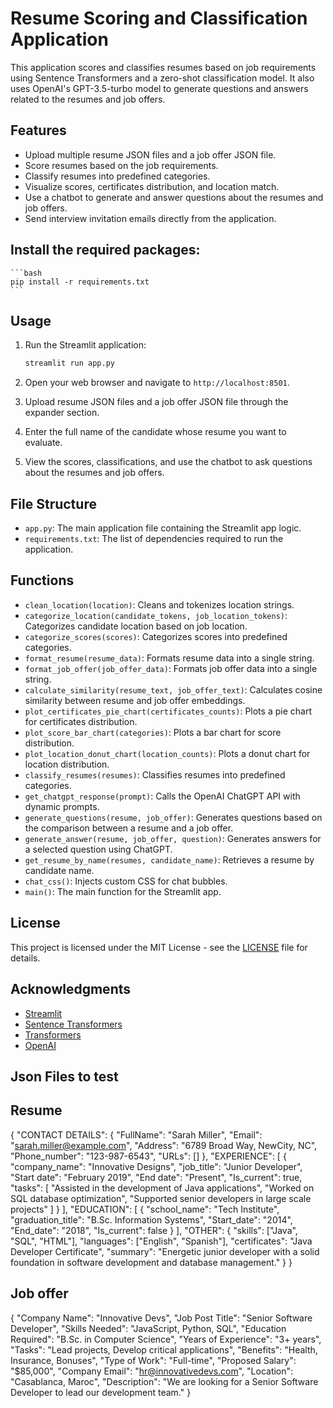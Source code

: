 # Resume Scoring and Classification Application

This application scores and classifies resumes based on job requirements using Sentence Transformers and a zero-shot classification model. It also uses OpenAI's GPT-3.5-turbo model to generate questions and answers related to the resumes and job offers.

## Features

- Upload multiple resume JSON files and a job offer JSON file.
- Score resumes based on the job requirements.
- Classify resumes into predefined categories.
- Visualize scores, certificates distribution, and location match.
- Use a chatbot to generate and answer questions about the resumes and job offers.
- Send interview invitation emails directly from the application.

## Install the required packages:

    ```bash
    pip install -r requirements.txt
    ```

## Usage

1. Run the Streamlit application:

    ```bash
    streamlit run app.py
    ```

2. Open your web browser and navigate to `http://localhost:8501`.

3. Upload resume JSON files and a job offer JSON file through the expander section.

4. Enter the full name of the candidate whose resume you want to evaluate.

5. View the scores, classifications, and use the chatbot to ask questions about the resumes and job offers.

## File Structure

- `app.py`: The main application file containing the Streamlit app logic.
- `requirements.txt`: The list of dependencies required to run the application.

## Functions

- `clean_location(location)`: Cleans and tokenizes location strings.
- `categorize_location(candidate_tokens, job_location_tokens)`: Categorizes candidate location based on job location.
- `categorize_scores(scores)`: Categorizes scores into predefined categories.
- `format_resume(resume_data)`: Formats resume data into a single string.
- `format_job_offer(job_offer_data)`: Formats job offer data into a single string.
- `calculate_similarity(resume_text, job_offer_text)`: Calculates cosine similarity between resume and job offer embeddings.
- `plot_certificates_pie_chart(certificates_counts)`: Plots a pie chart for certificates distribution.
- `plot_score_bar_chart(categories)`: Plots a bar chart for score distribution.
- `plot_location_donut_chart(location_counts)`: Plots a donut chart for location distribution.
- `classify_resumes(resumes)`: Classifies resumes into predefined categories.
- `get_chatgpt_response(prompt)`: Calls the OpenAI ChatGPT API with dynamic prompts.
- `generate_questions(resume, job_offer)`: Generates questions based on the comparison between a resume and a job offer.
- `generate_answer(resume, job_offer, question)`: Generates answers for a selected question using ChatGPT.
- `get_resume_by_name(resumes, candidate_name)`: Retrieves a resume by candidate name.
- `chat_css()`: Injects custom CSS for chat bubbles.
- `main()`: The main function for the Streamlit app.

## License

This project is licensed under the MIT License - see the [LICENSE](LICENSE) file for details.

## Acknowledgments

- [Streamlit](https://streamlit.io/)
- [Sentence Transformers](https://www.sbert.net/)
- [Transformers](https://huggingface.co/transformers/)
- [OpenAI](https://openai.com/)

## Json Files to test 

## Resume
{
    "CONTACT DETAILS": {
        "FullName": "Sarah Miller",
        "Email": "sarah.miller@example.com",
        "Address": "6789 Broad Way, NewCity, NC",
        "Phone_number": "123-987-6543",
        "URLs": []
    },
    "EXPERIENCE": [
        {
            "company_name": "Innovative Designs",
            "job_title": "Junior Developer",
            "Start date": "February 2019",
            "End date": "Present",
            "Is_current": true,
            "tasks": [
                "Assisted in the development of Java applications",
                "Worked on SQL database optimization",
                "Supported senior developers in large scale projects"
            ]
        }
    ],
    "EDUCATION": [
        {
            "school_name": "Tech Institute",
            "graduation_title": "B.Sc. Information Systems",
            "Start_date": "2014",
            "End_date": "2018",
            "Is_current": false
        }
    ],
    "OTHER": {
        "skills": ["Java", "SQL", "HTML"],
        "languages": ["English", "Spanish"],
        "certificates": "Java Developer Certificate",
        "summary": "Energetic junior developer with a solid foundation in software development and database management."
    }
}

## Job offer 
{
    "Company Name": "Innovative Devs",
    "Job Post Title": "Senior Software Developer",
    "Skills Needed": "JavaScript, Python, SQL",
    "Education Required": "B.Sc. in Computer Science",
    "Years of Experience": "3+ years",
    "Tasks": "Lead projects, Develop critical applications",
    "Benefits": "Health, Insurance, Bonuses",
    "Type of Work": "Full-time",
    "Proposed Salary": "$85,000",
    "Company Email": "hr@innovativedevs.com",
    "Location": "Casablanca, Maroc",
    "Description": "We are looking for a Senior Software Developer to lead our development team."
}

